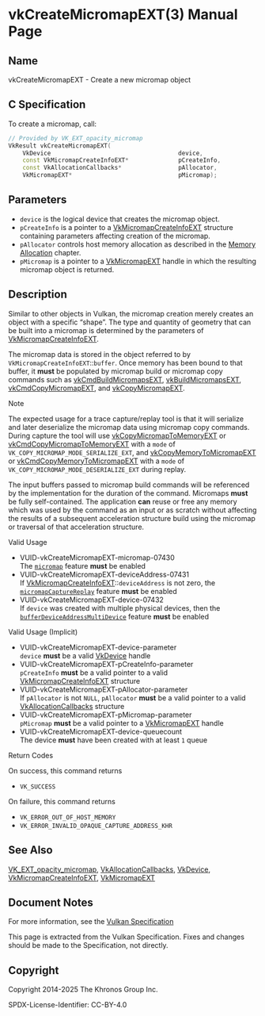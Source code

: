 # vkCreateMicromapEXT(3) Manual Page

## Name

vkCreateMicromapEXT - Create a new micromap object



## [](#_c_specification)C Specification

To create a micromap, call:

```c++
// Provided by VK_EXT_opacity_micromap
VkResult vkCreateMicromapEXT(
    VkDevice                                    device,
    const VkMicromapCreateInfoEXT*              pCreateInfo,
    const VkAllocationCallbacks*                pAllocator,
    VkMicromapEXT*                              pMicromap);
```

## [](#_parameters)Parameters

- `device` is the logical device that creates the micromap object.
- `pCreateInfo` is a pointer to a [VkMicromapCreateInfoEXT](https://registry.khronos.org/vulkan/specs/latest/man/html/VkMicromapCreateInfoEXT.html) structure containing parameters affecting creation of the micromap.
- `pAllocator` controls host memory allocation as described in the [Memory Allocation](https://registry.khronos.org/vulkan/specs/latest/html/vkspec.html#memory-allocation) chapter.
- `pMicromap` is a pointer to a [VkMicromapEXT](https://registry.khronos.org/vulkan/specs/latest/man/html/VkMicromapEXT.html) handle in which the resulting micromap object is returned.

## [](#_description)Description

Similar to other objects in Vulkan, the micromap creation merely creates an object with a specific “shape”. The type and quantity of geometry that can be built into a micromap is determined by the parameters of [VkMicromapCreateInfoEXT](https://registry.khronos.org/vulkan/specs/latest/man/html/VkMicromapCreateInfoEXT.html).

The micromap data is stored in the object referred to by `VkMicromapCreateInfoEXT`::`buffer`. Once memory has been bound to that buffer, it **must** be populated by micromap build or micromap copy commands such as [vkCmdBuildMicromapsEXT](https://registry.khronos.org/vulkan/specs/latest/man/html/vkCmdBuildMicromapsEXT.html), [vkBuildMicromapsEXT](https://registry.khronos.org/vulkan/specs/latest/man/html/vkBuildMicromapsEXT.html), [vkCmdCopyMicromapEXT](https://registry.khronos.org/vulkan/specs/latest/man/html/vkCmdCopyMicromapEXT.html), and [vkCopyMicromapEXT](https://registry.khronos.org/vulkan/specs/latest/man/html/vkCopyMicromapEXT.html).

Note

The expected usage for a trace capture/replay tool is that it will serialize and later deserialize the micromap data using micromap copy commands. During capture the tool will use [vkCopyMicromapToMemoryEXT](https://registry.khronos.org/vulkan/specs/latest/man/html/vkCopyMicromapToMemoryEXT.html) or [vkCmdCopyMicromapToMemoryEXT](https://registry.khronos.org/vulkan/specs/latest/man/html/vkCmdCopyMicromapToMemoryEXT.html) with a `mode` of `VK_COPY_MICROMAP_MODE_SERIALIZE_EXT`, and [vkCopyMemoryToMicromapEXT](https://registry.khronos.org/vulkan/specs/latest/man/html/vkCopyMemoryToMicromapEXT.html) or [vkCmdCopyMemoryToMicromapEXT](https://registry.khronos.org/vulkan/specs/latest/man/html/vkCmdCopyMemoryToMicromapEXT.html) with a `mode` of `VK_COPY_MICROMAP_MODE_DESERIALIZE_EXT` during replay.

The input buffers passed to micromap build commands will be referenced by the implementation for the duration of the command. Micromaps **must** be fully self-contained. The application **can** reuse or free any memory which was used by the command as an input or as scratch without affecting the results of a subsequent acceleration structure build using the micromap or traversal of that acceleration structure.

Valid Usage

- [](#VUID-vkCreateMicromapEXT-micromap-07430)VUID-vkCreateMicromapEXT-micromap-07430  
  The [`micromap`](https://registry.khronos.org/vulkan/specs/latest/html/vkspec.html#features-micromap) feature **must** be enabled
- [](#VUID-vkCreateMicromapEXT-deviceAddress-07431)VUID-vkCreateMicromapEXT-deviceAddress-07431  
  If [VkMicromapCreateInfoEXT](https://registry.khronos.org/vulkan/specs/latest/man/html/VkMicromapCreateInfoEXT.html)::`deviceAddress` is not zero, the [`micromapCaptureReplay`](https://registry.khronos.org/vulkan/specs/latest/html/vkspec.html#features-micromapCaptureReplay) feature **must** be enabled
- [](#VUID-vkCreateMicromapEXT-device-07432)VUID-vkCreateMicromapEXT-device-07432  
  If `device` was created with multiple physical devices, then the [`bufferDeviceAddressMultiDevice`](https://registry.khronos.org/vulkan/specs/latest/html/vkspec.html#features-bufferDeviceAddressMultiDevice) feature **must** be enabled

Valid Usage (Implicit)

- [](#VUID-vkCreateMicromapEXT-device-parameter)VUID-vkCreateMicromapEXT-device-parameter  
  `device` **must** be a valid [VkDevice](https://registry.khronos.org/vulkan/specs/latest/man/html/VkDevice.html) handle
- [](#VUID-vkCreateMicromapEXT-pCreateInfo-parameter)VUID-vkCreateMicromapEXT-pCreateInfo-parameter  
  `pCreateInfo` **must** be a valid pointer to a valid [VkMicromapCreateInfoEXT](https://registry.khronos.org/vulkan/specs/latest/man/html/VkMicromapCreateInfoEXT.html) structure
- [](#VUID-vkCreateMicromapEXT-pAllocator-parameter)VUID-vkCreateMicromapEXT-pAllocator-parameter  
  If `pAllocator` is not `NULL`, `pAllocator` **must** be a valid pointer to a valid [VkAllocationCallbacks](https://registry.khronos.org/vulkan/specs/latest/man/html/VkAllocationCallbacks.html) structure
- [](#VUID-vkCreateMicromapEXT-pMicromap-parameter)VUID-vkCreateMicromapEXT-pMicromap-parameter  
  `pMicromap` **must** be a valid pointer to a [VkMicromapEXT](https://registry.khronos.org/vulkan/specs/latest/man/html/VkMicromapEXT.html) handle
- [](#VUID-vkCreateMicromapEXT-device-queuecount)VUID-vkCreateMicromapEXT-device-queuecount  
  The device **must** have been created with at least `1` queue

Return Codes

On success, this command returns

- `VK_SUCCESS`

On failure, this command returns

- `VK_ERROR_OUT_OF_HOST_MEMORY`
- `VK_ERROR_INVALID_OPAQUE_CAPTURE_ADDRESS_KHR`

## [](#_see_also)See Also

[VK\_EXT\_opacity\_micromap](https://registry.khronos.org/vulkan/specs/latest/man/html/VK_EXT_opacity_micromap.html), [VkAllocationCallbacks](https://registry.khronos.org/vulkan/specs/latest/man/html/VkAllocationCallbacks.html), [VkDevice](https://registry.khronos.org/vulkan/specs/latest/man/html/VkDevice.html), [VkMicromapCreateInfoEXT](https://registry.khronos.org/vulkan/specs/latest/man/html/VkMicromapCreateInfoEXT.html), [VkMicromapEXT](https://registry.khronos.org/vulkan/specs/latest/man/html/VkMicromapEXT.html)

## [](#_document_notes)Document Notes

For more information, see the [Vulkan Specification](https://registry.khronos.org/vulkan/specs/latest/html/vkspec.html#vkCreateMicromapEXT)

This page is extracted from the Vulkan Specification. Fixes and changes should be made to the Specification, not directly.

## [](#_copyright)Copyright

Copyright 2014-2025 The Khronos Group Inc.

SPDX-License-Identifier: CC-BY-4.0